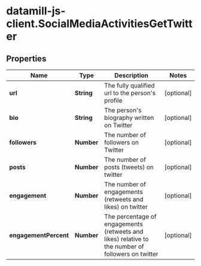 # datamill-js-client.SocialMediaActivitiesGetTwitter

## Properties
Name | Type | Description | Notes
------------ | ------------- | ------------- | -------------
**url** | **String** | The fully qualified url to the person&#39;s profile | [optional] 
**bio** | **String** | The person&#39;s biography written on Twitter | [optional] 
**followers** | **Number** | The number of followers on Twitter | [optional] 
**posts** | **Number** | The number of posts (tweets) on twitter | [optional] 
**engagement** | **Number** | The number of engagements (retweets and likes) on twitter | [optional] 
**engagementPercent** | **Number** | The percentage of engagements (retweets and likes) relative to the number of followers on twitter | [optional] 


